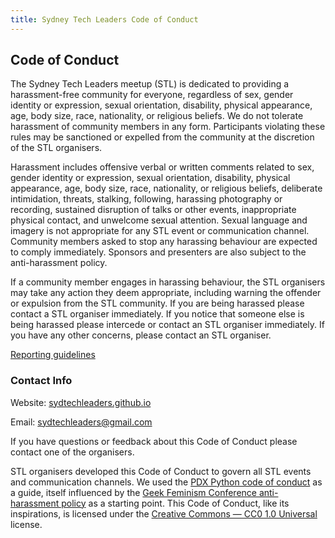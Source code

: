 ```yaml
---
title: Sydney Tech Leaders Code of Conduct
---
```


## Code of Conduct
The Sydney Tech Leaders meetup (STL) is dedicated to providing a harassment-free community for everyone, regardless of sex, gender identity or expression, sexual orientation, disability, physical appearance, age, body size, race, nationality, or religious beliefs. We do not tolerate harassment of community members in any form. Participants violating these rules may be sanctioned or expelled from the community at the discretion of the STL organisers.

Harassment includes offensive verbal or written comments related to sex, gender identity or expression, sexual orientation, disability, physical appearance, age, body size, race, nationality, or religious beliefs, deliberate intimidation, threats, stalking, following, harassing photography or recording, sustained disruption of talks or other events, inappropriate physical contact, and unwelcome sexual attention. Sexual language and imagery is not appropriate for any STL event or communication channel. Community members asked to stop any harassing behaviour are expected to comply immediately. Sponsors and presenters are also subject to the anti-harassment policy.

If a community member engages in harassing behaviour, the STL organisers may take any action they deem appropriate, including warning the offender or expulsion from the STL community. If you are being harassed please contact a STL organiser immediately. If you notice that someone else is being harassed please intercede or contact an STL organiser immediately. If you have any other concerns, please contact an STL organiser.

[Reporting guidelines](/coc_reporting)

### Contact Info
Website: [sydtechleaders.github.io](https://sydtechleaders.github.io)

Email: [sydtechleaders@gmail.com](mailto:sydtechleaders@gmail.com)



If you have questions or feedback about this Code of Conduct please contact one of the organisers.

STL organisers developed this Code of Conduct to govern all STL events and communication channels. We used the [PDX Python code of conduct](https://www.meetup.com/pdxpython/pages/12061872/Code_of_Conduct/) as a guide, itself influenced by the [Geek Feminism Conference anti-harassment policy](http://geekfeminism.wikia.com/wiki/Conference_anti-harassment/Policy) as a starting point. This Code of Conduct, like its inspirations, is licensed under the [Creative Commons — CC0 1.0 Universal](http://creativecommons.org/publicdomain/zero/1.0/) license.